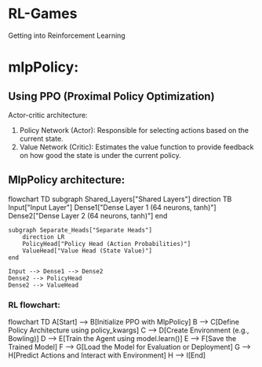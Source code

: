 # RL-Games
Getting into Reinforcement Learning

# mlpPolicy:

## Using PPO (Proximal Policy Optimization)

Actor-critic architecture:
1. Policy Network (Actor): Responsible for selecting actions based on the current state.
2. Value Network (Critic): Estimates the value function to provide feedback on how good the state is under the current policy.

## MlpPolicy architecture:
flowchart TD
    subgraph Shared_Layers["Shared Layers"]
        direction TB
        Input["Input Layer"]
        Dense1["Dense Layer 1 (64 neurons, tanh)"]
        Dense2["Dense Layer 2 (64 neurons, tanh)"]
    end

    subgraph Separate_Heads["Separate Heads"]
        direction LR
        PolicyHead["Policy Head (Action Probabilities)"]
        ValueHead["Value Head (State Value)"]
    end

    Input --> Dense1 --> Dense2
    Dense2 --> PolicyHead
    Dense2 --> ValueHead

### RL flowchart:
flowchart TD
    A[Start] --> B[Initialize PPO with MlpPolicy]
    B --> C[Define Policy Architecture using policy_kwargs]
    C --> D[Create Environment (e.g., Bowling)]
    D --> E[Train the Agent using model.learn()]
    E --> F[Save the Trained Model]
    F --> G[Load the Model for Evaluation or Deployment]
    G --> H[Predict Actions and Interact with Environment]
    H --> I[End]
